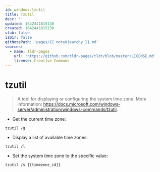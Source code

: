 ```yaml
---
id: windows.tzutil
title: Tzutil
desc: ''
updated: 1642441815130
created: 1642441815130
stub: false
isDir: false
gitNotePath: 'pages/{{ noteHiearchy }}.md'
sources:
  - name: tldr-pages
    url: 'https://github.com/tldr-pages/tldr/blob/master/LICENSE.md'
    license: Creative Commons
---
```

# tzutil

> A tool for displaying or configuring the system time zone.
> More information: <https://docs.microsoft.com/windows-server/administration/windows-commands/tzutil>.

- Get the current time zone:

`tzutil /g`

- Display a list of available time zones:

`tzutil /l`

- Set the system time zone to the specific value:

`tzutil /s {{timezone_id}}`

